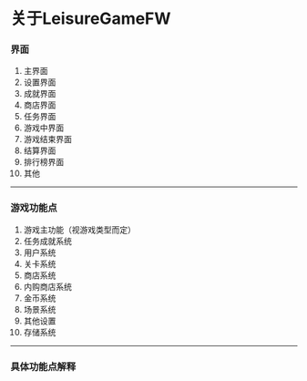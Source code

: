 # 关于LeisureGameFW #
    


### 界面 ###
1. 主界面
2. 设置界面
3. 成就界面
4. 商店界面
5. 任务界面
6. 游戏中界面
7. 游戏结束界面
8. 结算界面
9. 排行榜界面
10. 其他
   

---

### 游戏功能点

1. 游戏主功能（视游戏类型而定）
2. 任务成就系统 
3. 用户系统
4. 关卡系统
5. 商店系统
6. 内购商店系统
7. 金币系统
8. 场景系统
9. 其他设置
10. 存储系统

------

### 具体功能点解释

